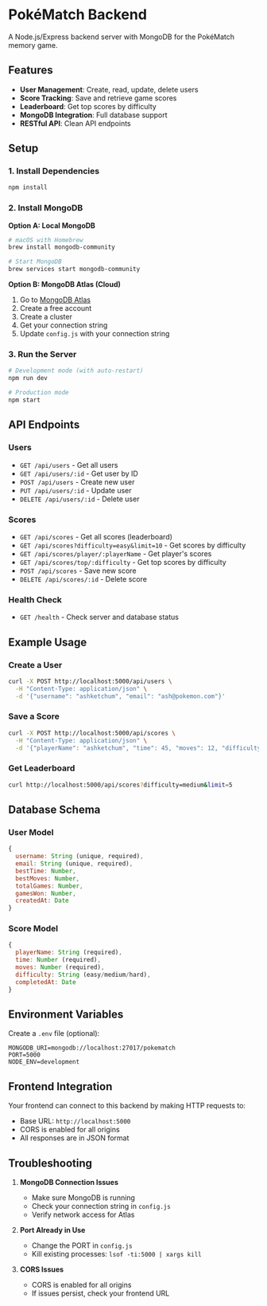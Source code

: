 # PokéMatch Backend

A Node.js/Express backend server with MongoDB for the PokéMatch memory game.

## Features

- **User Management**: Create, read, update, delete users
- **Score Tracking**: Save and retrieve game scores
- **Leaderboard**: Get top scores by difficulty
- **MongoDB Integration**: Full database support
- **RESTful API**: Clean API endpoints

## Setup

### 1. Install Dependencies
```bash
npm install
```

### 2. Install MongoDB
**Option A: Local MongoDB**
```bash
# macOS with Homebrew
brew install mongodb-community

# Start MongoDB
brew services start mongodb-community
```

**Option B: MongoDB Atlas (Cloud)**
1. Go to [MongoDB Atlas](https://www.mongodb.com/atlas)
2. Create a free account
3. Create a cluster
4. Get your connection string
5. Update `config.js` with your connection string

### 3. Run the Server
```bash
# Development mode (with auto-restart)
npm run dev

# Production mode
npm start
```

## API Endpoints

### Users
- `GET /api/users` - Get all users
- `GET /api/users/:id` - Get user by ID
- `POST /api/users` - Create new user
- `PUT /api/users/:id` - Update user
- `DELETE /api/users/:id` - Delete user

### Scores
- `GET /api/scores` - Get all scores (leaderboard)
- `GET /api/scores?difficulty=easy&limit=10` - Get scores by difficulty
- `GET /api/scores/player/:playerName` - Get player's scores
- `GET /api/scores/top/:difficulty` - Get top scores by difficulty
- `POST /api/scores` - Save new score
- `DELETE /api/scores/:id` - Delete score

### Health Check
- `GET /health` - Check server and database status

## Example Usage

### Create a User
```bash
curl -X POST http://localhost:5000/api/users \
  -H "Content-Type: application/json" \
  -d '{"username": "ashketchum", "email": "ash@pokemon.com"}'
```

### Save a Score
```bash
curl -X POST http://localhost:5000/api/scores \
  -H "Content-Type: application/json" \
  -d '{"playerName": "ashketchum", "time": 45, "moves": 12, "difficulty": "medium"}'
```

### Get Leaderboard
```bash
curl http://localhost:5000/api/scores?difficulty=medium&limit=5
```

## Database Schema

### User Model
```javascript
{
  username: String (unique, required),
  email: String (unique, required),
  bestTime: Number,
  bestMoves: Number,
  totalGames: Number,
  gamesWon: Number,
  createdAt: Date
}
```

### Score Model
```javascript
{
  playerName: String (required),
  time: Number (required),
  moves: Number (required),
  difficulty: String (easy/medium/hard),
  completedAt: Date
}
```

## Environment Variables

Create a `.env` file (optional):
```
MONGODB_URI=mongodb://localhost:27017/pokematch
PORT=5000
NODE_ENV=development
```

## Frontend Integration

Your frontend can connect to this backend by making HTTP requests to:
- Base URL: `http://localhost:5000`
- CORS is enabled for all origins
- All responses are in JSON format

## Troubleshooting

1. **MongoDB Connection Issues**
   - Make sure MongoDB is running
   - Check your connection string in `config.js`
   - Verify network access for Atlas

2. **Port Already in Use**
   - Change the PORT in `config.js`
   - Kill existing processes: `lsof -ti:5000 | xargs kill`

3. **CORS Issues**
   - CORS is enabled for all origins
   - If issues persist, check your frontend URL
